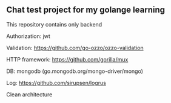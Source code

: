 ## Chat test project for my golange learning

This repository contains only backend

Authorization: jwt

Validation: https://github.com/go-ozzo/ozzo-validation

HTTP framework: https://github.com/gorilla/mux

DB: mongodb (go.mongodb.org/mongo-driver/mongo)

Log: https://github.com/sirupsen/logrus

Clean architecture
